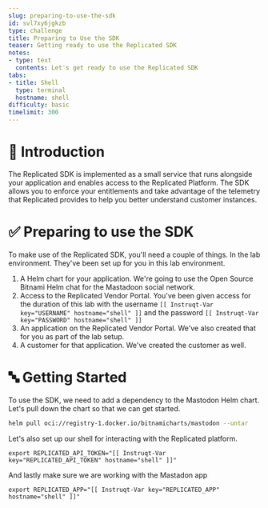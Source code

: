 ```yaml
---
slug: preparing-to-use-the-sdk
id: svl7xy6jgkzb
type: challenge
title: Preparing to Use the SDK
teaser: Getting ready to use the Replicated SDK
notes:
- type: text
  contents: Let's get ready to use the Replicated SDK
tabs:
- title: Shell
  type: terminal
  hostname: shell
difficulty: basic
timelimit: 300
---
```


👋 Introduction
===============

The Replicated SDK is implemented as a small service that runs
alongside your application and enables access to the Replicated
Platform. The SDK allows you to enforce your entitlements and
take advantage of the telemetry that Replicated provides to help
you better understand customer instances.

✅ Preparing to use the SDK
===========================

To make use of the Replicated SDK, you'll need a couple of
things. In the lab environment. They've been set up for you
in this lab environment.

1. A Helm chart for your application. We're going to use the
   Open Source Bitnami Helm chat for the Mastadoon social network.
2. Access to the Replicated Vendor Portal. You've been given
   access for the duration of this lab with the username
   `[[ Instruqt-Var key="USERNAME" hostname="shell" ]]` and
   the password `[[ Instruqt-Var key="PASSWORD" hostname="shell" ]]`
3. An application on the Replicated Vendor Portal. We've also
   created that for you as part of the lab setup.
4. A customer for that application. We've created the customer as
   well.

🔤 Getting Started
==================

To use the SDK, we need to add a dependency to the Mastodon
Helm chart. Let's pull down the chart so that we can get
started.

```bash
helm pull oci://registry-1.docker.io/bitnamicharts/mastodon --untar
```

Let's also set up our shell for interacting with the Replicated
platform.

```
export REPLICATED_API_TOKEN="[[ Instruqt-Var key="REPLICATED_API_TOKEN" hostname="shell" ]]"
```

And lastly make sure we are working with the Mastadon app

```
export REPLICATED_APP="[[ Instruqt-Var key="REPLICATED_APP" hostname="shell" ]]"
```

